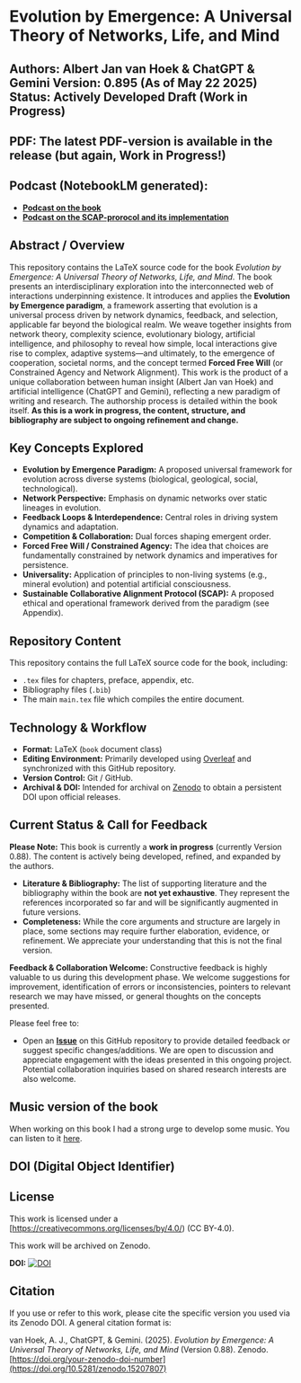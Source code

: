 # Evolution by Emergence: A Universal Theory of Networks, Life, and Mind

**Authors:** Albert Jan van Hoek & ChatGPT & Gemini
**Version:** 0.895 (As of May 22 2025)
**Status:** Actively Developed Draft (Work in Progress)
---

## PDF: The latest PDF-version is available in the release (but again, Work in Progress!)
## Podcast (NotebookLM generated): 
* [**Podcast on the book**](https://soundcloud.com/emergence-223803727/podcast-on-evolution-by-emergence)          
* [**Podcast on the SCAP-prorocol and its implementation**](https://soundcloud.com/emergence-223803727/podcast-on-scap-the-appendices-of-evolution-by-emergence)

## Abstract / Overview

This repository contains the LaTeX source code for the book *Evolution by Emergence: A Universal Theory of Networks, Life, and Mind*.
The book presents an interdisciplinary exploration into the interconnected web of interactions underpinning existence. It introduces and applies the **Evolution by Emergence paradigm**, a framework asserting that evolution is a universal process driven by network dynamics, feedback, and selection, applicable far beyond the biological realm. We weave together insights from network theory, complexity science, evolutionary biology, artificial intelligence, and philosophy to reveal how simple, local interactions give rise to complex, adaptive systems—and ultimately, to the emergence of cooperation, societal norms, and the concept termed **Forced Free Will** (or Constrained Agency and Network Alignment).
This work is the product of a unique collaboration between human insight (Albert Jan van Hoek) and artificial intelligence (ChatGPT and Gemini), reflecting a new paradigm of writing and research. The authorship process is detailed within the book itself.
**As this is a work in progress, the content, structure, and bibliography are subject to ongoing refinement and change.**

## Key Concepts Explored

* **Evolution by Emergence Paradigm:** A proposed universal framework for evolution across diverse systems (biological, geological, social, technological).
* **Network Perspective:** Emphasis on dynamic networks over static lineages in evolution.
* **Feedback Loops & Interdependence:** Central roles in driving system dynamics and adaptation.
* **Competition & Collaboration:** Dual forces shaping emergent order.
* **Forced Free Will / Constrained Agency:** The idea that choices are fundamentally constrained by network dynamics and imperatives for persistence.
* **Universality:** Application of principles to non-living systems (e.g., mineral evolution) and potential artificial consciousness.
* **Sustainable Collaborative Alignment Protocol (SCAP):** A proposed ethical and operational framework derived from the paradigm (see Appendix).

## Repository Content

This repository contains the full LaTeX source code for the book, including:
* `.tex` files for chapters, preface, appendix, etc.
* Bibliography files (`.bib`)
* The main `main.tex` file which compiles the entire document. 

## Technology & Workflow

* **Format:** LaTeX (`book` document class)
* **Editing Environment:** Primarily developed using [Overleaf](https://www.overleaf.com) and synchronized with this GitHub repository.
* **Version Control:** Git / GitHub.
* **Archival & DOI:** Intended for archival on [Zenodo](https://zenodo.org/) to obtain a persistent DOI upon official releases.


## Current Status & Call for Feedback

**Please Note:** This book is currently a **work in progress** (currently Version 0.88). The content is actively being developed, refined, and expanded by the authors.

* **Literature & Bibliography:** The list of supporting literature and the bibliography within the book are **not yet exhaustive**. They represent the references incorporated so far and will be significantly augmented in future versions.
* **Completeness:** While the core arguments and structure are largely in place, some sections may require further elaboration, evidence, or refinement. We appreciate your understanding that this is not the final version.

**Feedback & Collaboration Welcome:**
Constructive feedback is highly valuable to us during this development phase. We welcome suggestions for improvement, identification of errors or inconsistencies, pointers to relevant research we may have missed, or general thoughts on the concepts presented.

Please feel free to:
* Open an [**Issue**]([https://github.com/albertjanvanhoek/Evolution-by-Emergence/issues](https://github.com/albertjanvanhoek/Evolution-by-Emergence/issues)) on this GitHub repository to provide detailed feedback or suggest specific changes/additions. 
We are open to discussion and appreciate engagement with the ideas presented in this ongoing project. Potential collaboration inquiries based on shared research interests are also welcome.

## Music version of the book
When working on this book I had a strong urge to develop some music. You can listen to it [here](https://soundcloud.com/emergence-223803727/sets/seedlings-for-a-revolution).

## DOI (Digital Object Identifier)

## License

This work is licensed under a [https://creativecommons.org/licenses/by/4.0/) (CC BY-4.0).

This work will be archived on Zenodo.

**DOI:** [![DOI](https://zenodo.org/badge/DOI/10.5281/zenodo.15207807.svg)](https://doi.org/10.5281/zenodo.15207807)

## Citation

If you use or refer to this work, please cite the specific version you used via its Zenodo DOI. A general citation format is:

van Hoek, A. J., ChatGPT, & Gemini. (2025). *Evolution by Emergence: A Universal Theory of Networks, Life, and Mind* (Version 0.88). Zenodo. [https://doi.org/your-zenodo-doi-number](https://doi.org/10.5281/zenodo.15207807)


